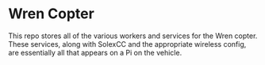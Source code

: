 # Wren Copter

This repo stores all of the various workers and services for the Wren copter. These services, along with SolexCC and the appropriate wireless config, are essentially
all that appears on a Pi on the vehicle.

